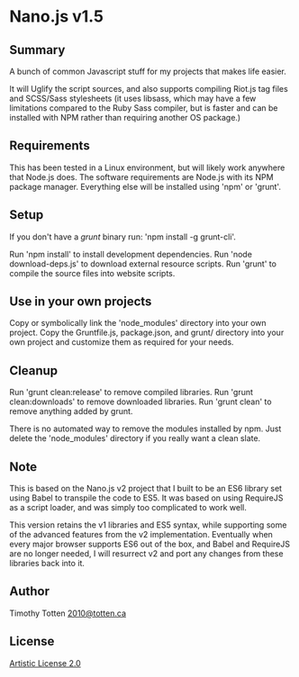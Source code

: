 # Nano.js v1.5

## Summary

A bunch of common Javascript stuff for my projects that makes life easier.

It will Uglify the script sources, and also supports compiling Riot.js tag 
files and SCSS/Sass stylesheets (it uses libsass, which may have a few 
limitations compared to the Ruby Sass compiler, but is faster and can be 
installed with NPM rather than requiring another OS package.)

## Requirements

This has been tested in a Linux environment, but will likely work anywhere
that Node.js does. The software requirements are Node.js with its NPM package
manager. Everything else will be installed using 'npm' or 'grunt'.

## Setup

If you don't have a _grunt_ binary run: 'npm install -g grunt-cli'.

Run 'npm install' to install development dependencies.
Run 'node download-deps.js' to download external resource scripts.
Run 'grunt' to compile the source files into website scripts.

## Use in your own projects

Copy or symbolically link the 'node_modules' directory into your own project.
Copy the Gruntfile.js, package.json, and grunt/ directory into your own project
and customize them as required for your needs.

## Cleanup

Run 'grunt clean:release' to remove compiled libraries.
Run 'grunt clean:downloads' to remove downloaded libraries.
Run 'grunt clean' to remove anything added by grunt.

There is no automated way to remove the modules installed by npm.
Just delete the 'node_modules' directory if you really want a clean slate.

## Note

This is based on the Nano.js v2 project that I built to be an ES6 library
set using Babel to transpile the code to ES5. It was based on using RequireJS
as a script loader, and was simply too complicated to work well.

This version retains the v1 libraries and ES5 syntax, while supporting some
of the advanced features from the v2 implementation. Eventually when every
major browser supports ES6 out of the box, and Babel and RequireJS are no
longer needed, I will resurrect v2 and port any changes from these libraries
back into it.

## Author

Timothy Totten <2010@totten.ca>

## License

[Artistic License 2.0](http://www.perlfoundation.org/artistic_license_2_0)

